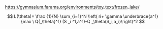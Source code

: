 https://gymnasium.farama.org/environments/toy_text/frozen_lake/  

$$ L(\theta)= \frac {1}{N} \sum_{i=1}^N \left( ri+ \gamma \underbrace{a^1}{max \ Q{_\theta}^1}  (S _i ^1,a^1)-Q _\theta(S_i,a_i)\right)^2  $$
